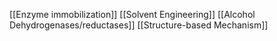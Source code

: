 [[Enzyme immobilization]]
[[Solvent Engineering]]
[[Alcohol Dehydrogenases/reductases]]
[[Structure-based Mechanism]]
